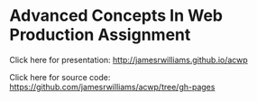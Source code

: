 # Advanced Concepts In Web Production Assignment

Click here for presentation: http://jamesrwilliams.github.io/acwp

Click here for source code: https://github.com/jamesrwilliams/acwp/tree/gh-pages
